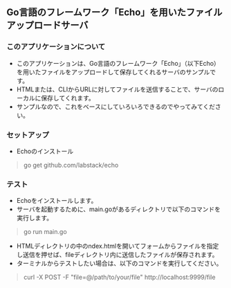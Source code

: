 ## Go言語のフレームワーク「Echo」を用いたファイルアップロードサーバ

### このアプリケーションについて
- このアプリケーションは、Go言語のフレームワーク「Echo」（以下Echo）を用いたファイルをアップロードして保存してくれるサーバのサンプルです。
- HTMLまたは、CLIからURLに対してファイルを送信することで、サーバのローカルに保存してくれます。
- サンプルなので、これをベースにしていろいろできるのでやってみてください。

### セットアップ
- Echoのインストール
> go get github.com/labstack/echo

### テスト
- Echoをインストールします。
- サーバを起動するために、main.goがあるディレクトリで以下のコマンドを実行します。
> go run main.go
- HTMLディレクトリの中のndex.htmlを開いてフォームからファイルを指定し送信を押せば、fileディレクトリ内に送信したファイルが保存されます。
- ターミナルからテストしたい場合は、以下のコマンドを実行してください。
> curl -X POST -F "file=@/path/to/your/file" http://localhost:9999/file
